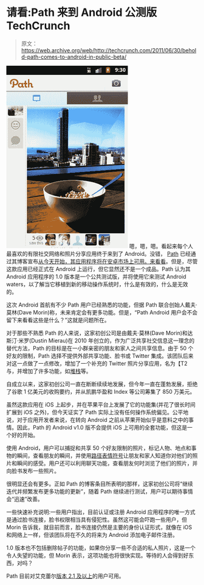 # 请看:Path 来到 Android 公测版 TechCrunch

> 原文：<https://web.archive.org/web/http://techcrunch.com/2011/06/30/behold-path-comes-to-android-in-public-beta/>

[![](img/1d05bcda03673be23c8f6dc51a2f5257.png "Screen shot 2011-06-30 at 7.00.29 PM")](https://web.archive.org/web/20230203124322/https://techcrunch.com/wp-content/uploads/2011/06/screen-shot-2011-06-30-at-7-00-29-pm.png) 嗯，嗯，嗯。看起来每个人最喜欢的有限社交网络和照片分享应用终于来到了 Android。没错， [Path](https://web.archive.org/web/20230203124322/http://www.path.com/) 已经通过其博客宣布[从今天开始，其应用程序将在安卓市场上可用。](https://web.archive.org/web/20230203124322/http://blog.path.com/post/7092340178/announcing-path-for-android)[来看看](https://web.archive.org/web/20230203124322/https://market.android.com/details?id=com.path)。但是，尽管这款应用已经正式在 Android 上运行，但它显然还不是一个成品。Path 认为其 Android 应用程序的 1.0 版本是一个公共测试版，并将使用它来测试 Android waters，以了解当它移植到新的移动操作系统时，什么是有效的，什么是无效的。

这次 Android 首航有不少 Path 用户已经熟悉的功能，但据 Path 联合创始人戴夫·莫林(Dave Morin)称，未来肯定会有更多功能。但是，“Path Android 用户会不会留下来看看这些是什么？”这就是问题所在。

对于那些不熟悉 Path 的人来说，这家初创公司是由戴夫·莫林(Dave Morin)和达斯汀·米罗(Dustin Mierau)在 2010 年创立的，作为广泛共享社交信息这一理念的替代方法，Path 的目标是在一小群亲密的朋友和家人之间共享信息。由于 50 个好友的限制，Path 选择不提供外部共享功能、脸书或 Twitter 集成。该团队后来对这一点做了一点修改，增加了一个补充的 Twitter 照片分享应用，名为【T2 与，并增加了许多功能，如[堆栈](https://web.archive.org/web/20230203124322/https://techcrunch.com/2011/05/23/path-launches-stacks-a-visual-way-to-browse-your-friends-favorite-things/)等。

自成立以来，这家初创公司一直在断断续续地发展，但今年一直在蓬勃发展，拒绝了谷歌 1 亿美元的收购要约，并从凯鹏华盈和 Index 等公司筹集了 850 万美元。

虽然这款应用在 iOS 上起步，并在苹果平台上发展了它的功能集(并花了很长时间扩展到 iOS 之外)，但今天证实了 Path 实际上没有任何操作系统偏见。公平地说，对于应用开发者来说，在转向 Android 之前从苹果开始似乎是意料之中的事情。因此，Path 的 Android v1.0 版不会提供 iOS 上可用的全套功能，但这是一个好的开始。

使用 Android，用户可以捕捉和共享 50 个好友限制的照片，标记人物、地点和事物的瞬间，查看朋友的瞬间，并使用[路径表情符号](https://web.archive.org/web/20230203124322/https://techcrunch.com/2011/01/18/path-emoticons/)让朋友和家人知道你对他们的照片和瞬间的感受。用户还可以利用聊天功能，查看朋友何时浏览了他们的照片，并向脸书发布一些照片。

很明显还会有更多。正如 Path 的博客条目所表明的那样，这家初创公司将“继续迭代并频繁发布更多功能的更新”，随着 Path 继续进行测试，用户可以期待事情会“迅速”改善。

一些快速补充说明:一些用户指出，目前认证或注册 Android 应用程序的唯一方式是通过脸书连接，脸书权限相当具有侵犯性。虽然这可能会吓跑一些用户，但 Morin 告诉我，就目前而言，脸书连接仍然是主要的身份认证形式，就像在 iOS 和网络上一样，但该团队将在不久的将来为 Android 添加电子邮件注册。

1.0 版本也不包括删除帖子的功能，如果你分享一些不合适的私人照片，这是一个令人失望的功能，但 Morin 表示，这项功能也将很快实现。等待的人会得到好东西，对吗？

Path 目前对艾克蕾尔[版本 2.1 及以上](https://web.archive.org/web/20230203124322/https://market.android.com/details?id=com.path)的用户可用。